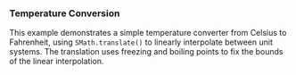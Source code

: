 ### Temperature Conversion

This example demonstrates a simple temperature converter from Celsius to Fahrenheit, using `SMath.translate()` to linearly interpolate between unit systems. The translation uses freezing and boiling points to fix the bounds of the linear interpolation.